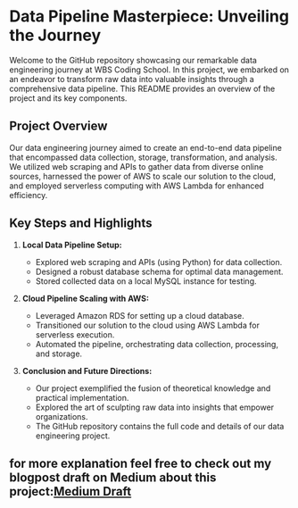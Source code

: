 # Data Pipeline Masterpiece: Unveiling the Journey

Welcome to the GitHub repository showcasing our remarkable data engineering journey at WBS Coding School.
In this project, we embarked on an endeavor to transform raw data into valuable insights through a comprehensive data pipeline. This README provides an overview of the project and its key components.

## Project Overview

Our data engineering journey aimed to create an end-to-end data pipeline that encompassed data collection, storage, transformation, and analysis.
We utilized web scraping and APIs to gather data from diverse online sources, harnessed the power of AWS to scale our solution to the cloud, and employed serverless computing with AWS Lambda for enhanced efficiency.

## Key Steps and Highlights

1. **Local Data Pipeline Setup:**
   - Explored web scraping and APIs (using Python) for data collection.
   - Designed a robust database schema for optimal data management.
   - Stored collected data on a local MySQL instance for testing.

2. **Cloud Pipeline Scaling with AWS:**
   - Leveraged Amazon RDS for setting up a cloud database.
   - Transitioned our solution to the cloud using AWS Lambda for serverless execution.
   - Automated the pipeline, orchestrating data collection, processing, and storage.

3. **Conclusion and Future Directions:**
   - Our project exemplified the fusion of theoretical knowledge and practical implementation.
   - Explored the art of sculpting raw data into insights that empower organizations.
   - The GitHub repository contains the full code and details of our data engineering project.
  
## for more explanation feel free to check out my blogpost draft on Medium about this project:[Medium Draft](https://medium.com/p/8bdb70e9d927/edit)
